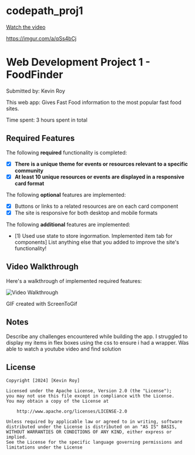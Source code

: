 # codepath_proj1

[Watch the video](https://imgur.com/a/qSs4bCj)

https://imgur.com/a/qSs4bCj

# Web Development Project 1 - FoodFinder

Submitted by: Kevin Roy

This web app: Gives Fast Food information to the most popular fast food sites.

Time spent: 3 hours spent in total

## Required Features

The following **required** functionality is completed:

- [X] **There is a unique theme for events or resources relevant to a specific community**
- [X] **At least 10 unique resources or events are displayed in a responsive card format**

The following **optional** features are implemented:

- [x] Buttons or links to a related resources are on each card component
- [x] The site is responsive for both desktop and mobile formats

The following **additional** features are implemented:

* [1) Used use state to store ingormation. Implemented item tab for components] List anything else that you added to improve the site's functionality!

## Video Walkthrough

Here's a walkthrough of implemented required features:

<img src='https://imgur.com/dStoKFG' title='Video Walkthrough' width='' alt='Video Walkthrough' />

<!-- Replace this with whatever GIF tool you used! -->
GIF created with ScreenToGif
<!-- Recommended tools:
[Kap](https://getkap.co/) for macOS
[ScreenToGif](https://www.screentogif.com/) for Windows
[peek](https://github.com/phw/peek) for Linux. -->

## Notes

Describe any challenges encountered while building the app.
I struggled to display my items in flex boxes using the css to ensure i had a wrapper. Was able to watch a youtube video and find solution
## License

    Copyright [2024] [Kevin Roy]

    Licensed under the Apache License, Version 2.0 (the "License");
    you may not use this file except in compliance with the License.
    You may obtain a copy of the License at

        http://www.apache.org/licenses/LICENSE-2.0

    Unless required by applicable law or agreed to in writing, software
    distributed under the License is distributed on an "AS IS" BASIS,
    WITHOUT WARRANTIES OR CONDITIONS OF ANY KIND, either express or implied.
    See the License for the specific language governing permissions and
    limitations under the License
